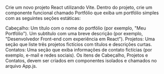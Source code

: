 Crie um novo projeto React utilizando Vite. Dentro do projeto, crie um componente funcional chamado Portfólio que exiba um portfólio simples com as seguintes seções estáticas:

Cabeçalho:
Um título com o nome do portfólio (por exemplo, "Meu Portfólio").
Um subtítulo com uma breve descrição (por exemplo, "Desenvolvedor Front-end com experiência em React").
Projetos:
Uma seção que liste três projetos fictícios com títulos e descrições curtas.
Contatos:
Uma seção que exiba informações de contato fictícias (por exemplo, e-mail e redes sociais).
Os itens de Cabeçalho, Projetos e Contatos, devem ser criados em componentes isolados e chamados no arquivo App.js.